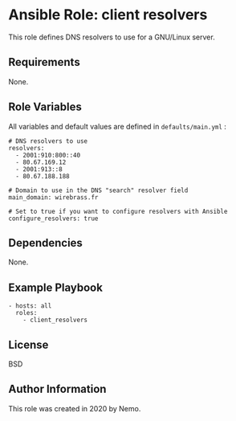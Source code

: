 Ansible Role: client resolvers
=========

This role defines DNS resolvers to use for a GNU/Linux server.

Requirements
------------

None.

Role Variables
--------------

All variables and default values are defined in `defaults/main.yml` :

    # DNS resolvers to use
    resolvers:
      - 2001:910:800::40
      - 80.67.169.12
      - 2001:913::8
      - 80.67.188.188
    
    # Domain to use in the DNS "search" resolver field
    main_domain: wirebrass.fr 
    
    # Set to true if you want to configure resolvers with Ansible
    configure_resolvers: true

Dependencies
------------

None.

Example Playbook
----------------

    - hosts: all
      roles:
        - client_resolvers

License
-------

BSD

Author Information
------------------

This role was created in 2020 by Nemo.
